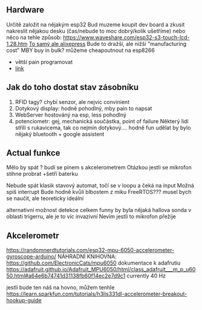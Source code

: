 
## Hardware
Určitě založit na nějakým esp32
Bud muzeme koupit dev board a zkusit nakreslit nějakou desku (čas/nebude to moc dobrý/kolik ušetříme) nebo něco na tehle způsob:
https://www.waveshare.com/esp32-s3-touch-lcd-1.28.htm
[To samý ale alixepress](https://www.aliexpress.com/item/1005005482290022.html?src=google&src=google&albch=shopping&acnt=494-037-6276&slnk=&plac=&mtctp=&albbt=Google_7_shopping&albagn=888888&isSmbAutoCall=false&needSmbHouyi=false&albcp=19367082846&albag=&trgt=&crea=en1005005482290022&netw=x&device=c&albpg=&albpd=en1005005482290022&gad_source=1&gclid=Cj0KCQjwwYSwBhDcARIsAOyL0fhd8H2r5Qoctz12PhijDO8fVqycIHdazVHZcz-x-NCfm3zC7P9788UaArt6EALw_wcB&gclsrc=aw.ds&aff_fcid=60e28885c9b54319a3d2e08eb075e372-1711361490849-09419-UneMJZVf&aff_fsk=UneMJZVf&aff_platform=aaf&sk=UneMJZVf&aff_trace_key=60e28885c9b54319a3d2e08eb075e372-1711361490849-09419-UneMJZVf&terminal_id=e2b29a3cc6874ea89843cb52b253c441&afSmartRedirect=y)
Bude to dražší, ale nižší "manufacturing cost"
MBY buy in bulk?
můžeme cheapoutnout na esp8266
 - větší pain programovat
 - [link](https://www.aliexpress.com/item/1005005884071389.html?spm=a2g0o.productlist.main.89.464d128aBMflne&algo_pvid=5878d8fa-1b8c-4b9f-8802-72e65caa30fd&algo_exp_id=5878d8fa-1b8c-4b9f-8802-72e65caa30fd-44&pdp_npi=4%40dis%21CZK%21994.17%21293.03%21%21%21300.01%2188.43%21%402103853617113610520751931e81c0%2112000034696892504%21sea%21CZ%210%21AB&curPageLogUid=hy6ruPlKDbpX&utparam-url=scene%3Asearch%7Cquery_from%3A)

## Jak do toho dostat stav zásobníku
1) RFID tagy? chybí senzor, ale nejvíc convinient
2) Dotykový display: hodně pohodlný, mby pain to napsat
3) WebServer hostováný na esp, less pohodlný
4) potenciometr: gej, mechanická součástka, point of failure
Některý lidi střílí s rukavicema, tak co nejmín dotykový....
hodně fun udělat by bylo nějaký bluetooth + google assistent 

## Actual funkce
Mělo by spát ?
budí se pinem s akcelerometrem
Otázkou jestli se mikrofon stihne probrat
+šetří baterku

Nebude spát
klasik stavový automat, točí se v loopu a čeká na input
Možná spíš interrupt
Bude hodně kvůli blbostem z miku
FreeRTOS???
musel bych se naučit, ale teoreticky ideální


alternativní možnost detekce
celkem funny by byla nějaká hallova sonda v oblasti trigerru, ale je to víc invazivní
Nevím jestli to mikrofon přežije 

## Akcelerometr
https://randomnerdtutorials.com/esp32-mpu-6050-accelerometer-gyroscope-arduino/
NÁHRADNÍ KNIHOVNA: https://github.com/ElectronicCats/mpu6050
dokumentace k adafrutiu
https://adafruit.github.io/Adafruit_MPU6050/html/class_adafruit___m_p_u6050.html#a64e6b74741d31138fb60f14ec2e7d9c1
currently 40 Hz


jestli bude ten náš na hovno, můžem tenhle
https://learn.sparkfun.com/tutorials/h3lis331dl-accelerometer-breakout-hookup-guide
